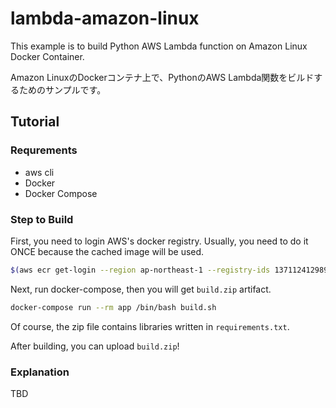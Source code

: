 # lambda-amazon-linux

This example is to build Python AWS Lambda function on Amazon Linux Docker Container.

Amazon LinuxのDockerコンテナ上で、PythonのAWS Lambda関数をビルドするためのサンプルです。

## Tutorial

### Requrements

- aws cli
- Docker
- Docker Compose

### Step to Build

First, you need to login AWS's docker registry. Usually, you need to do it ONCE because the cached image will be used.

```sh
$(aws ecr get-login --region ap-northeast-1 --registry-ids 137112412989)
```

Next, run docker-compose, then you will get `build.zip` artifact.

```sh
docker-compose run --rm app /bin/bash build.sh
```

Of course, the zip file contains libraries written in `requirements.txt`.

After building, you can upload `build.zip`!

### Explanation

TBD
